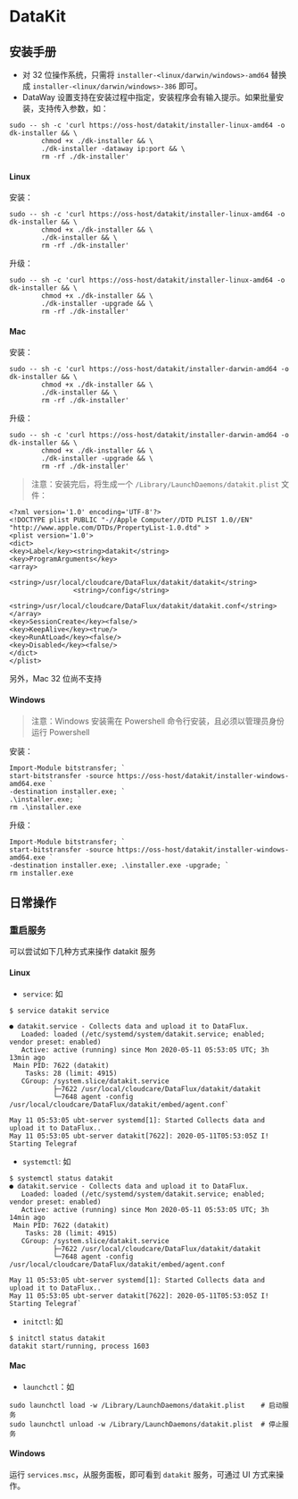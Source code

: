 # DataKit

## 安装手册

- 对 32 位操作系统，只需将 `installer-<linux/darwin/windows>-amd64` 替换成 `installer-<linux/darwin/windows>-386` 即可。
- DataWay 设置支持在安装过程中指定，安装程序会有输入提示。如果批量安装，支持传入参数，如：

```
sudo -- sh -c 'curl https://oss-host/datakit/installer-linux-amd64 -o dk-installer && \
		chmod +x ./dk-installer && \
		./dk-installer -dataway ip:port && \
		rm -rf ./dk-installer'
```

#### Linux

安装：

```
sudo -- sh -c 'curl https://oss-host/datakit/installer-linux-amd64 -o dk-installer && \
		chmod +x ./dk-installer && \
		./dk-installer && \
		rm -rf ./dk-installer'
```

升级：

```
sudo -- sh -c 'curl https://oss-host/datakit/installer-linux-amd64 -o dk-installer && \
		chmod +x ./dk-installer && \
		./dk-installer -upgrade && \
		rm -rf ./dk-installer'
```

#### Mac

安装：

```
sudo -- sh -c 'curl https://oss-host/datakit/installer-darwin-amd64 -o dk-installer && \
		chmod +x ./dk-installer && \
		./dk-installer && \
		rm -rf ./dk-installer'
```

升级：

```
sudo -- sh -c 'curl https://oss-host/datakit/installer-darwin-amd64 -o dk-installer && \
		chmod +x ./dk-installer && \
		./dk-installer -upgrade && \
		rm -rf ./dk-installer'
```

> 注意：安装完后，将生成一个 `/Library/LaunchDaemons/datakit.plist` 文件：

```
<?xml version='1.0' encoding='UTF-8'?>
<!DOCTYPE plist PUBLIC "-//Apple Computer//DTD PLIST 1.0//EN"
"http://www.apple.com/DTDs/PropertyList-1.0.dtd" >
<plist version='1.0'>
<dict>
<key>Label</key><string>datakit</string>
<key>ProgramArguments</key>
<array>
                <string>/usr/local/cloudcare/DataFlux/datakit/datakit</string>
                <string>/config</string>
                <string>/usr/local/cloudcare/DataFlux/datakit/datakit.conf</string>
</array>
<key>SessionCreate</key><false/>
<key>KeepAlive</key><true/>
<key>RunAtLoad</key><false/>
<key>Disabled</key><false/>
</dict>
</plist>    
```

另外，Mac 32 位尚不支持

#### Windows

> 注意：Windows 安装需在 Powershell 命令行安装，且必须以管理员身份运行 Powershell

安装：

```
Import-Module bitstransfer; `
start-bitstransfer -source https://oss-host/datakit/installer-windows-amd64.exe `
-destination installer.exe; `
.\installer.exe; `
rm .\installer.exe
```

升级：

```
Import-Module bitstransfer; `
start-bitstransfer -source https://oss-host/datakit/installer-windows-amd64.exe `
-destination installer.exe; .\installer.exe -upgrade; `
rm installer.exe
```

## 日常操作

### 重启服务

可以尝试如下几种方式来操作 datakit 服务

#### Linux

- `service`: 如

```
$ service datakit service

● datakit.service - Collects data and upload it to DataFlux.
   Loaded: loaded (/etc/systemd/system/datakit.service; enabled; vendor preset: enabled)
   Active: active (running) since Mon 2020-05-11 05:53:05 UTC; 3h 13min ago
 Main PID: 7622 (datakit)
    Tasks: 28 (limit: 4915)
   CGroup: /system.slice/datakit.service
           ├─7622 /usr/local/cloudcare/DataFlux/datakit/datakit
           └─7648 agent -config /usr/local/cloudcare/DataFlux/datakit/embed/agent.conf`

May 11 05:53:05 ubt-server systemd[1]: Started Collects data and upload it to DataFlux..
May 11 05:53:05 ubt-server datakit[7622]: 2020-05-11T05:53:05Z I! Starting Telegraf
```

- `systemctl`: 如

```
$ systemctl status datakit
● datakit.service - Collects data and upload it to DataFlux.
   Loaded: loaded (/etc/systemd/system/datakit.service; enabled; vendor preset: enabled)
   Active: active (running) since Mon 2020-05-11 05:53:05 UTC; 3h 14min ago
 Main PID: 7622 (datakit)
    Tasks: 28 (limit: 4915)
   CGroup: /system.slice/datakit.service
           ├─7622 /usr/local/cloudcare/DataFlux/datakit/datakit
           └─7648 agent -config /usr/local/cloudcare/DataFlux/datakit/embed/agent.conf

May 11 05:53:05 ubt-server systemd[1]: Started Collects data and upload it to DataFlux..
May 11 05:53:05 ubt-server datakit[7622]: 2020-05-11T05:53:05Z I! Starting Telegraf`
```

- `initctl`: 如

```
$ initctl status datakit
datakit start/running, process 1603
```

#### Mac

- `launchctl`：如

```
sudo launchctl load -w /Library/LaunchDaemons/datakit.plist    # 启动服务
sudo launchctl unload -w /Library/LaunchDaemons/datakit.plist  # 停止服务
```

#### Windows

运行 `services.msc`，从服务面板，即可看到 `datakit` 服务，可通过 UI 方式来操作。
